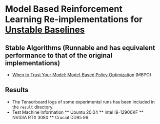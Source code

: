 # Model Based Reinforcement Learning Re-implementations for [Unstable Baselines](https://github.com/x35f/unstable_Baselines)

## Stable Algorithms (Runnable and has equivalent performance to that of the original implementations)
* [When to Trust Your Model: Model-Based Policy Optimization](https://proceedings.neurips.cc/paper/9416-when-to-trust-your-model-model-based-policy-optimization.pdf) (MBPO)

## Results
* The Tensorboard logs of some experimental runs has been included in the ``result`` directory.
* Test Machine Information
	** Ubuntu 20.04
	** Intel I9-12900KF
	** NVIDIA RTX 3080
	** Crucial DDR5 96 
